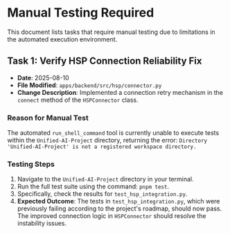 # Manual Testing Required

This document lists tasks that require manual testing due to limitations in the automated execution environment.

## Task 1: Verify HSP Connection Reliability Fix

- **Date**: 2025-08-10
- **File Modified**: `apps/backend/src/hsp/connector.py`
- **Change Description**: Implemented a connection retry mechanism in the `connect` method of the `HSPConnector` class.

### Reason for Manual Test

The automated `run_shell_command` tool is currently unable to execute tests within the `Unified-AI-Project` directory, returning the error: `Directory 'Unified-AI-Project' is not a registered workspace directory.`

### Testing Steps

1.  Navigate to the `Unified-AI-Project` directory in your terminal.
2.  Run the full test suite using the command: `pnpm test`.
3.  Specifically, check the results for `test_hsp_integration.py`.
4.  **Expected Outcome**: The tests in `test_hsp_integration.py`, which were previously failing according to the project's roadmap, should now pass. The improved connection logic in `HSPConnector` should resolve the instability issues.
